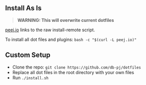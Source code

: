 ## Install As Is
> **WARNING: This will overwrite current dotfiles**

[peej.io](http://peej.io) links to the raw install-remote script.

To install all dot files and plugins: `bash -c "$(curl -L peej.io)"`


## Custom Setup
* Clone the repo: `git clone https://github.com/db-pj/dotfiles` 
* Replace all dot files in the root directory with your own files
* Run `./install.sh`
